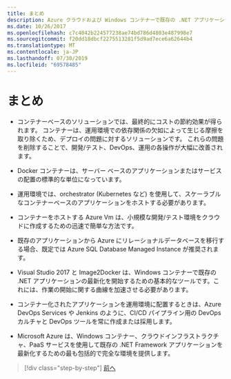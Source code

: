 ```yaml
---
title: まとめ
description: Azure クラウドおよび Windows コンテナーで既存の .NET アプリケーションを最新化する |わかり
ms.date: 10/26/2017
ms.openlocfilehash: c7c4042b224577238ae74bd786d4803e487998e7
ms.sourcegitcommit: f20dd18dbcf2275513281f5d9ad7ece6a62644b4
ms.translationtype: MT
ms.contentlocale: ja-JP
ms.lasthandoff: 07/30/2019
ms.locfileid: "69578485"
---
```

# <a name="conclusions"></a>まとめ

- コンテナーベースのソリューションでは、最終的にコストの節約効果が得られます。 コンテナーは、運用環境での依存関係の欠如によって生じる摩擦を取り除くため、デプロイの問題に対するソリューションです。 これらの問題を削除することで、開発/テスト、DevOps、運用の各操作が大幅に改善されます。

- Docker コンテナーは、サーバー ベースのアプリケーションまたはサービスの配置の標準的な単位になっています。

- 運用環境では、orchestrator (Kubernetes など) を使用して、スケーラブルなコンテナーベースのアプリケーションをホストする必要があります。

- コンテナーをホストする Azure Vm は、小規模な開発/テスト環境をクラウドに作成するための迅速で簡単な方法です。

- 既存のアプリケーションから Azure にリレーショナルデータベースを移行する場合、既定では Azure SQL Database Managed Instance が推奨されます。

- Visual Studio 2017 と Image2Docker は、Windows コンテナーで既存の .NET アプリケーションの最新化を開始するための基本的なツールです。これには、作業の開始に関する曲線を加速させる必要があります。

- コンテナー化されたアプリケーションを運用環境に配置するときは、Azure DevOps Services や Jenkins のように、CI/CD パイプライン用の DevOps カルチャと DevOps ツールを常に作成または採用します。

- Microsoft Azure は、Windows コンテナー、クラウドインフラストラクチャ、PaaS サービスを使用して既存の .NET Framework アプリケーションを最新化するための最も包括的で完全な環境を提供します。

>[!div class="step-by-step"]
>[前へ](walkthroughs-technical-get-started-overview.md)
